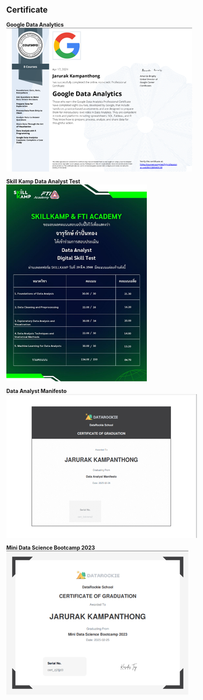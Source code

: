 ## Certificate
**Google Data Analytics** <br>
<img src = "Cert. Google Data Analytics.png" height = "380">  

**Skill Kamp Data Analyst Test** <br>
<img src = "SkillKamp Data Analyst Test.jpeg" height = "520">  

**Data Analyst Manifesto** <br>
<img src = "Cert. Data Analyst Manifesto.png" height = "380">  

**Mini Data Science Bootcamp 2023** <br>
<img src = "Cert. Mini Data Science Bootcamp 2023.png" height = "380">  
